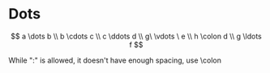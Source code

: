 # Dots

$$
a \dots b \\
b \cdots c \\
c \ddots d \\
g\ \vdots \ e \\
h \colon d \\
g \ldots f
$$

While ":" is allowed, it doesn't have enough spacing, use \colon
